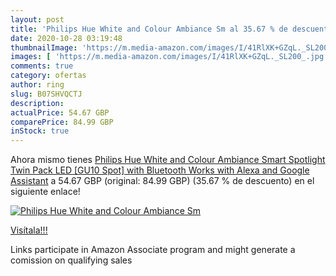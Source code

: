 ```yaml
---
layout: post
title: 'Philips Hue White and Colour Ambiance Sm al 35.67 % de descuento'
date: 2020-10-28 03:19:48
thumbnailImage: 'https://m.media-amazon.com/images/I/41RlXK+GZqL._SL200_.jpg'
images: [ 'https://m.media-amazon.com/images/I/41RlXK+GZqL._SL200_.jpg' ]
comments: true
category: ofertas
author: ring
slug: B07SHVQCTJ
description:
actualPrice: 54.67 GBP
comparePrice: 84.99 GBP
inStock: true
---
```


Ahora mismo tienes [Philips Hue White and Colour Ambiance Smart Spotlight Twin Pack LED [GU10 Spot] with Bluetooth  Works with Alexa and Google Assistant](https://www.amazon.co.uk/dp/B07SHVQCTJ/?tag=tolees0a-21) a 54.67 GBP (original: 84.99 GBP) (35.67 %  de descuento) en el siguiente enlace!

[![Philips Hue White and Colour Ambiance Sm](https://m.media-amazon.com/images/I/41RlXK+GZqL._SL200_.jpg)](https://www.amazon.co.uk/dp/B07SHVQCTJ/?tag=tolees0a-21)

[Visítala!!!](https://www.amazon.co.uk/dp/B07SHVQCTJ/?tag=tolees0a-21)

Links participate in Amazon Associate program and might generate a comission on qualifying sales
